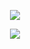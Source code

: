 <p align="center">
 <img src="https://discord.c99.nl/widget/theme-1/699407455926485064.png"/>
</p>

<p align="center">
 <img src="https://spotify-github-profile.vercel.app/api/view?uid=sbnh29wynv64zny3f7a6t7feo&cover_image=true&theme=novatorem&bar_color=000000&bar_color_cover=false"/>
</p>
